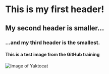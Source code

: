 # This is my first header!

## My second header is smaller...

### ...and my third header is the smallest.

#### This is a test image from the GitHub training
![Image of Yaktocat](https://octodex.github.com/images/yaktocat.png)

